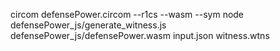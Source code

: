 circom defensePower.circom --r1cs --wasm --sym
node defensePower_js/generate_witness.js defensePower_js/defensePower.wasm input.json witness.wtns

